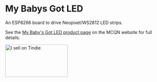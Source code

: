 # My Babys Got LED

An ESP8266 board to drive Neopixel/WS2812 LED strips.

See the [My Baby's Got LED product page](https://mcqn.com/ibal223) on the MCQN website for full details.

<a href="https://www.tindie.com/stores/mcqn_ltd/?ref=offsite_badges&utm_source=sellers_mcqn_ltd&utm_medium=badges&utm_campaign=badge_large"><img src="https://d2ss6ovg47m0r5.cloudfront.net/badges/tindie-larges.png" alt="I sell on Tindie" width="200" height="104"></a>
